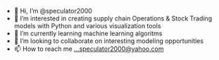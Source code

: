 - 👋 Hi, I’m @speculator2000
- 👀 I’m interested in creating supply chain Operations & Stock Trading models with Python and various visualization tools
- 🌱 I’m currently learning machine learning algoritms
- 💞️ I’m looking to collaborate on interesting modeling opportunities
- 📫 How to reach me ...speculator2000@yahoo.com

<!---
speculator2000/speculator2000 is a ✨ special ✨ repository because its `README.md` (this file) appears on your GitHub profile.
You can click the Preview link to take a look at your changes.
--->

